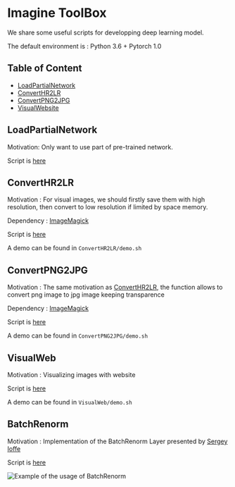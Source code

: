 # Imagine ToolBox
We share some useful scripts for developping deep learning model.

The default environment is : Python 3.6 + Pytorch 1.0


## Table of Content
* [LoadPartialNetwork](#LoadPartialNetwork)
* [ConvertHR2LR](#ConvertHR2LR)
* [ConvertPNG2JPG](#ConvertPNG2JPG)
* [VisualWebsite](#VisualWeb)

## LoadPartialNetwork

Motivation: Only want to use part of pre-trained network.

Script is [here](https://github.com/tdeprelle/Imagine_utils/blob/master/LoadPartialNetwork/LoadPartialNetwork.py)

## ConvertHR2LR
Motivation : For visual images, we should firstly save them with high resolution, then convert to low resolution if limited by space memory.

Dependency : [ImageMagick](https://www.imagemagick.org/)

Script is [here](https://github.com/tdeprelle/Imagine_utils/blob/master/ConvertHR2LR/ConvertHR2LR.py)

A demo can be found in ```ConvertHR2LR/demo.sh```

## ConvertPNG2JPG
Motivation : The same motivation as [ConvertHR2LR](ConvertHR2LR), the function allows to convert png image to jpg image keeping transparence

Dependency : [ImageMagick](https://www.imagemagick.org/)

Script is [here](https://github.com/tdeprelle/Imagine_utils/blob/master/ConvertPNG2JPG/ConvertPNG2JPG.py)

A demo can be found in ```ConvertPNG2JPG/demo.sh```

## VisualWeb
Motivation : Visualizing images with website

Script is [here](https://github.com/tdeprelle/Imagine_utils/blob/master/VisualWeb/visualize.py)

A demo can be found in ```VisualWeb/demo.sh```

## BatchRenorm
Motivation : Implementation of the BatchRenorm Layer presented by [Sergey Ioffe](https://arxiv.org/abs/1702.03275)

Script is [here](https://github.com/tdeprelle/Imagine_utils/blob/master/BatchRenorm/BatchRenorm.py)

![Example of the usage of BatchRenorm](https://github.com/tdeprelle/Imagine_utils/blob/master/utils/batchrenorm.png)
